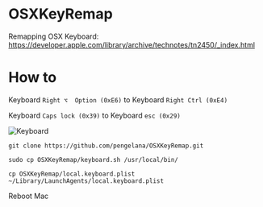 # OSXKeyRemap
Remapping OSX Keyboard: https://developer.apple.com/library/archive/technotes/tn2450/_index.html


# How to

Keyboard `Right ⌥  Option (0xE6)` to Keyboard `Right Ctrl (0xE4)`

Keyboard `Caps lock (0x39)` to Keyboard `esc (0x29)`

![Keyboard](https://user-images.githubusercontent.com/787301/76832896-3cd81080-6865-11ea-95f2-f3456366b46b.jpg)


~~~
git clone https://github.com/pengelana/OSXKeyRemap.git

sudo cp OSXKeyRemap/keyboard.sh /usr/local/bin/

cp OSXKeyRemap/local.keyboard.plist ~/Library/LaunchAgents/local.keyboard.plist
~~~

Reboot Mac
